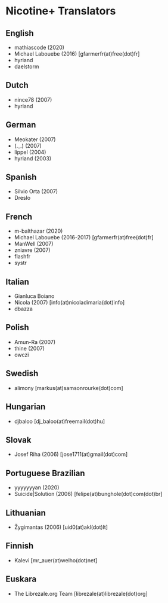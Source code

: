 # Nicotine+ Translators

## English
- mathiascode (2020)
- Michael Labouebe (2016) [gfarmerfr(at)free(dot)fr]
- hyriand
- daelstorm

## Dutch
- nince78 (2007)
- hyriand

## German
- Meokater (2007)
- (.\_.) (2007)
- lippel (2004)
- hyriand (2003)

## Spanish
- Silvio Orta (2007)
- Dreslo

## French
- m-balthazar (2020)
- Michael Labouebe (2016-2017) [gfarmerfr(at)free(dot)fr]
- ManWell (2007)
- zniavre (2007)
- flashfr
- systr

## Italian
- Gianluca Boiano
- Nicola (2007) [info(at)nicoladimaria(dot)info]
- dbazza

## Polish
- Amun-Ra (2007)
- thine (2007)
- owczi

## Swedish
- alimony [markus(at)samsonrourke(dot)com]

## Hungarian
- djbaloo [dj_baloo(at)freemail(dot)hu]

## Slovak
- Josef Riha (2006) [jose1711(at)gmail(dot)com]

## Portuguese Brazilian
- yyyyyyyan (2020)
- Suicide\|Solution (2006) [felipe(at)bunghole(dot)com(dot)br]

## Lithuanian
- Žygimantas (2006) [uid0(at)akl(dot)lt]

## Finnish
- Kalevi [mr_auer(at)welho(dot)net]

## Euskara
- The Librezale.org Team [librezale(at)librezale(dot)org]
